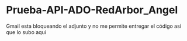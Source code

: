 # Prueba-API-ADO-RedArbor_Angel
Gmail esta bloqueando el adjunto y no me permite entregar el código así que lo subo aquí
